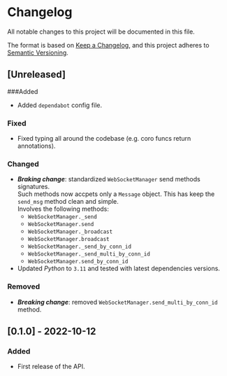 # Changelog
All notable changes to this project will be documented in this file.

The format is based on [Keep a Changelog](https://keepachangelog.com/en/1.0.0/),
and this project adheres to [Semantic Versioning](https://semver.org/spec/v2.0.0.html).

## [Unreleased]
###Added
- Added `dependabot` config file.

### Fixed
- Fixed typing all around the codebase (e.g. coro funcs return annotations).

### Changed
- ***Braking change***: standardized `WebSocketManager` send methods signatures.\
  Such methods now accpets only a `Message` object. This has keep the `send_msg` method clean and simple.\
  Involves the following methods:
    - `WebSocketManager._send`
    - `WebSocketManager.send`
    - `WebSocketManager._broadcast`
    - `WebSocketManager.broadcast`
    - `WebSocketManager._send_by_conn_id`
    - `WebSocketManager._send_multi_by_conn_id`
    - `WebSocketManager.send_by_conn_id`
- Updated *Python* to `3.11` and tested with latest dependencies versions.

### Removed
- ***Breaking change***: removed `WebSocketManager.send_multi_by_conn_id` method.

## [0.1.0] - 2022-10-12
### Added
- First release of the API.